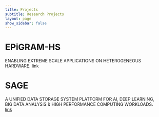 ```yaml
---
title: Projects
subtitle: Research Projects
layout: page
show_sidebar: false
---
```


# EPiGRAM-HS
ENABLING EXTREME SCALE APPLICATIONS ON HETEROGENEOUS HARDWARE. [link](https://epigram-hs.eu)

# SAGE
A UNIFIED DATA STORAGE SYSTEM PLATFORM FOR AI, DEEP LEARNING, BIG DATA ANALYSIS & HIGH PERFORMANCE COMPUTING WORKLOADS. [link](https://sagestorage.eu)
